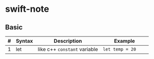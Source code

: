 # swift-note

## Basic
| # | Syntax | Description | Example |
|---| ----- | ----------- | --------- |
|1| let | like c++ `constant` variable | ` let temp = 20	 ` |

